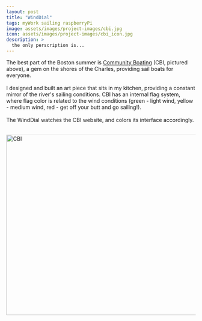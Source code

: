 ```yaml
---
layout: post
title: "WindDial"
tags: myWork sailing raspberryPi
image: assets/images/project-images/cbi.jpg
icon: assets/images/project-images/cbi_icon.jpg
description: >
  the only perscription is...
---
```

The best part of the Boston summer is <a href="http://www.community-boating.org/">Community Boating</a> (CBI, pictured above), a gem on the shores of the Charles, providing sail boats for everyone.  
<br>
I designed and built an art piece that sits in my kitchen, providing a constant mirror of the river's sailing conditions. CBI has an internal flag system, where flag color is related to the wind conditions (green - light wind, yellow - medium wind, red - get off your butt and go sailing!). 
<br><br>
The WindDial watches the CBI website, and colors its interface accordingly. 
<br><br>

<a data-flickr-embed="true"  href="https://www.flickr.com/photos/141235365@N08/albums/72157665701017890" title="CBI"><img src="https://farm2.staticflickr.com/1581/25900813091_9e6ff8d82c_z.jpg" width="640" height="480" alt="CBI"></a><script async src="//embedr.flickr.com/assets/client-code.js" charset="utf-8"></script>